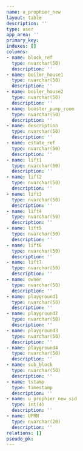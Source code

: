 ```yaml
---
name: u_prophier_new
layout: table
description: ''
type: user
app_area: ''
primary_key: 
indexes: []
columns:
- name: block_ref
  type: nvarchar(50)
  description: ''
- name: boiler_house1
  type: nvarchar(50)
  description: ''
- name: boiler_house2
  type: nvarchar(50)
  description: ''
- name: booster_pump_room
  type: nvarchar(50)
  description: ''
- name: description
  type: nvarchar(50)
  description: ''
- name: estate_ref
  type: nvarchar(50)
  description: ''
- name: lift1
  type: nvarchar(50)
  description: ''
- name: lift2
  type: nvarchar(50)
  description: ''
- name: lift3
  type: nvarchar(50)
  description: ''
- name: lift4
  type: nvarchar(50)
  description: ''
- name: lift5
  type: nvarchar(50)
  description: ''
- name: lift6
  type: nvarchar(50)
  description: ''
- name: lift7
  type: nvarchar(50)
  description: ''
- name: owner
  type: nvarchar(50)
  description: ''
- name: playground1
  type: nvarchar(50)
  description: ''
- name: playground2
  type: nvarchar(50)
  description: ''
- name: playground3
  type: nvarchar(50)
  description: ''
- name: playground4
  type: nvarchar(50)
  description: ''
- name: sub_block
  type: nvarchar(50)
  description: ''
- name: tstamp
  type: timestamp
  description: ''
- name: u_prophier_new_sid
  type: int(4)
  description: ''
- name: UPRN
  type: nvarchar(20)
  description: ''
relations: []
pseudo_pk: 
---
```


